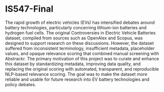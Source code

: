 # IS547-Final

The rapid growth of electric vehicles (EVs) has intensified debates around battery technologies, particularly concerning lithium-ion batteries and hydrogen fuel cells. The original Controversies in Electric Vehicle Batteries dataset, compiled from sources such as OpenAlex and Scopus, was designed to support research on these discussions. However, the dataset suffered from inconsistent terminology, insufficient metadata, placeholder values, and opaque relevance scoring that combined manual screening with Abstrackr. The primary motivation of this project was to curate and enhance this dataset by standardizing metadata, improving data quality, and replacing the original scoring with automated, transparent, and reproducible NLP-based relevance scoring. The goal was to make the dataset more reliable and usable for future research into EV battery technologies and policy debates.
